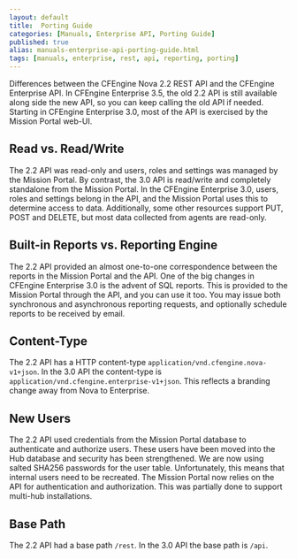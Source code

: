 ```yaml
---
layout: default
title:  Porting Guide
categories: [Manuals, Enterprise API, Porting Guide]
published: true
alias: manuals-enterprise-api-porting-guide.html
tags: [manuals, enterprise, rest, api, reporting, porting]
---
```


Differences between the CFEngine Nova 2.2 REST API and the CFEngine Enterprise 
API. In CFEngine Enterprise 3.5, the old 2.2 API is still available along 
side the new API, so you can keep calling the old API if needed. Starting in 
CFEngine Enterprise 3.0, most of the API is exercised by the Mission Portal
web-UI.


## Read vs. Read/Write

The 2.2 API was read-only and users, roles and settings was managed by
the Mission Portal. By contrast, the 3.0 API is read/write and
completely standalone from the Mission Portal. In the CFEngine
Enterprise 3.0, users, roles and settings belong in the API, and the
Mission Portal uses this to determine access to data. Additionally, some
other resources support PUT, POST and DELETE, but most data collected
from agents are read-only.


## Built-in Reports vs. Reporting Engine

The 2.2 API provided an almost one-to-one correspondence between the
reports in the Mission Portal and the API. One of the big changes in
CFEngine Enterprise 3.0 is the advent of SQL reports. This is provided
to the Mission Portal through the API, and you can use it too. You may
issue both synchronous and asynchronous reporting requests, and
optionally schedule reports to be received by email.


## Content-Type

The 2.2 API has a HTTP content-type `application/vnd.cfengine.nova-v1+json`. 
In the 3.0 API the content-type is 
`application/vnd.cfengine.enterprise-v1+json`. This reflects a
branding change away from Nova to Enterprise.

## New Users

The 2.2 API used credentials from the Mission Portal database to
authenticate and authorize users. These users have been moved into the
Hub database and security has been strengthened. We are now using salted
SHA256 passwords for the user table. Unfortunately, this means that
internal users need to be recreated. The Mission Portal now relies on
the API for authentication and authorization. This was partially done to
support multi-hub installations.

## Base Path

The 2.2 API had a base path `/rest`. In the 3.0 API the base path is
`/api`.
